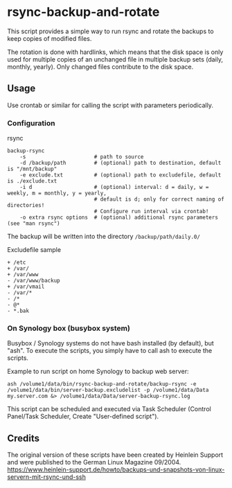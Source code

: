 # rsync-backup-and-rotate

This script provides a simple way to run rsync and rotate the backups to keep copies of modified files.

The rotation is done with hardlinks, which means that the disk space is only used for multiple copies of
an unchanged file in multiple backup sets (daily, monthly, yearly). Only changed files contribute to the disk space.

## Usage

Use crontab or similar for calling the script with parameters periodically.

### Configuration

rsync

    backup-rsync
        -s                      # path to source
        -d /backup/path         # (optional) path to destination, default is "/mnt/backup"
        -e exclude.txt          # (optional) path to excludefile, default is ./exclude.txt
        -i d                    # (optional) interval: d = daily, w = weekly, m = monthly, y = yearly, 
                                # default is d; only for correct naming of directories!
                                # Configure run interval via crontab!
        -o extra rsync options  # (optional) additional rsync parameters (see "man rsync")

The backup will be written into the directory `/backup/path/daily.0/`

Excludefile sample

    + /etc
    + /var/
    + /var/www
    - /var/www/backup
    + /var/vmail
    - /var/*
    - /*
    - @*
    - *.bak

### On Synology box (busybox system)

Busybox / Synology systems do not have bash installed (by default), but
"ash". To execute the scripts, you simply have to call ash to execute
the scripts.

Example to run script on home Synology to backup web server:

    ash /volume1/data/bin/rsync-backup-and-rotate/backup-rsync -e /volume1/data/bin/server-backup.excludelist -p /volume1/data/Data my.server.com &> /volume1/data/Data/server-backup-rsync.log

This script can be scheduled and executed via Task Scheduler (Control Panel/Task Scheduler, Create "User-defined script").

## Credits

The original version of these scripts have been created by Heinlein Support and were
published to the German Linux Magazine 09/2004.
https://www.heinlein-support.de/howto/backups-und-snapshots-von-linux-servern-mit-rsync-und-ssh
